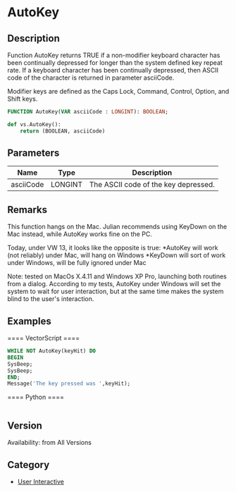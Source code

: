 # AutoKey

## Description
Function AutoKey returns TRUE if a non-modifier keyboard character has been continually depressed for longer than the system defined key repeat rate. If a keyboard character has been continually depressed, then ASCII code of the character is returned in parameter asciiCode.

Modifier keys are defined as the Caps Lock, Command, Control, Option, and Shift keys.

```pascal
FUNCTION AutoKey(VAR asciiCode : LONGINT): BOOLEAN;
```

```python
def vs.AutoKey():
    return (BOOLEAN, asciiCode)
```

## Parameters
|Name|Type|Description|
|---|---|---|
|asciiCode|LONGINT|The ASCII code of the key depressed.|

## Remarks
This function hangs on the Mac. Julian recommends using KeyDown on the Mac instead, while AutoKey works fine on the PC.



Today, under VW 13, it looks like the opposite is true:
*AutoKey will work (not reliably) under Mac, will hang on Windows
*KeyDown will sort of work under Windows, will be fully ignored under Mac

Note: tested on MacOs X.4.11 and Windows XP Pro, launching both routines from a dialog.
According to my tests, AutoKey under Windows will set the system to wait for user interaction, but at the same time makes the system blind to the user's interaction.

## Examples
==== VectorScript ====
```pascal
WHILE NOT AutoKey(keyHit) DO
BEGIN
SysBeep;
SysBeep;
END;
Message('The key pressed was ',keyHit);
```
==== Python ====
```python

```

## Version
Availability: from All Versions

## Category
* [User Interactive](../Categories/User%20Interactive.md)
